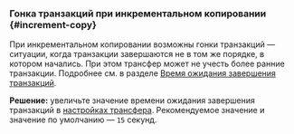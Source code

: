 ### Гонка транзакций при инкрементальном копировании {#increment-copy}

При инкрементальном копировании возможны гонки транзакций — ситуации, когда транзакции завершаются не в том же порядке, в котором начались. При этом трансфер может не учесть более ранние транзакции. Подробнее см. в разделе [Время ожидания завершения транзакций](../../../data-transfer/concepts/regular-incremental-copy.md#increment-delay).

**Решение:** увеличьте значение времени ожидания завершения транзакций в [настройках трансфера](../../../data-transfer/operations/transfer.md#update). Рекомендуемое значение и значение по умолчанию — `15` секунд.
